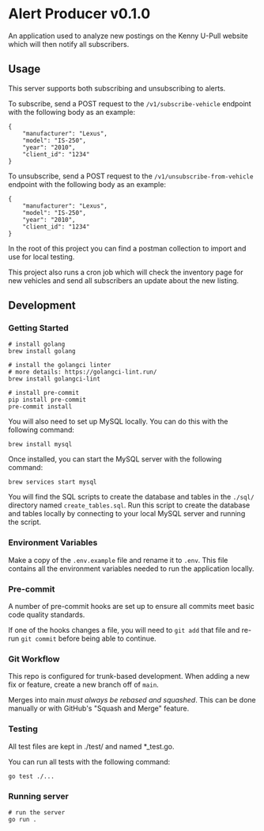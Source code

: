 # Alert Producer v0.1.0

An application used to analyze new postings on the Kenny U-Pull website which will then notify all subscribers.

## Usage

This server supports both subscribing and unsubscribing to alerts.

To subscribe, send a POST request to the `/v1/subscribe-vehicle` endpoint with the following body as an example:

    {
        "manufacturer": "Lexus",
        "model": "IS-250",
        "year": "2010",
        "client_id": "1234"
    }

To unsubscribe, send a POST request to the `/v1/unsubscribe-from-vehicle` endpoint with the following body as an example:

    {
        "manufacturer": "Lexus",
        "model": "IS-250",
        "year": "2010",
        "client_id": "1234"
    }

In the root of this project you can find a postman collection to import and use for local testing.

This project also runs a cron job which will check the inventory page for new vehicles and send all subscribers an update about the new listing.

## Development

### Getting Started

    # install golang
    brew install golang

    # install the golangci linter
    # more details: https://golangci-lint.run/
    brew install golangci-lint

    # install pre-commit
    pip install pre-commit
    pre-commit install

You will also need to set up MySQL locally. You can do this with the following command:

    brew install mysql

Once installed, you can start the MySQL server with the following command:

    brew services start mysql

You will find the SQL scripts to create the database and tables in the `./sql/` directory named `create_tables.sql`. Run this script to create the database and tables locally by connecting to your local MySQL server and running the script.

### Environment Variables
Make a copy of the `.env.example` file and rename it to `.env`. This file contains all the environment variables needed to run the application locally.

### Pre-commit

A number of pre-commit hooks are set up to ensure all commits meet basic code quality standards.

If one of the hooks changes a file, you will need to `git add` that file and re-run `git commit` before being able to continue.


### Git Workflow

This repo is configured for trunk-based development. When adding a new fix or feature, create a new branch off of `main`.

Merges into main *must always be rebased and squashed*. This can be done manually or with GitHub's "Squash and Merge" feature.

### Testing

All test files are kept in ./test/ and named *_test.go.

You can run all tests with the following command:

    go test ./...

### Running server

    # run the server
    go run .
